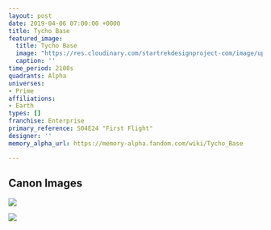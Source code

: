 ```yaml
---
layout: post
date: 2019-04-06 07:00:00 +0000
title: Tycho Base
featured_image:
  title: Tycho Base
  image: "https://res.cloudinary.com/startrekdesignproject-com/image/upload/v1554876248/TychoBase2-1.png"
  caption: ''
time_period: 2100s
quadrants: Alpha
universes:
- Prime
affiliations:
- Earth
types: []
franchise: Enterprise
primary_reference: S04E24 "First Flight"
designer: ''
memory_alpha_url: https://memory-alpha.fandom.com/wiki/Tycho_Base

---
```

## Canon Images

![](https://res.cloudinary.com/startrekdesignproject-com/image/upload/v1552525976/ENT2x24_FirstFlight.jpg)

![](https://res.cloudinary.com/startrekdesignproject-com/image/upload/v1552525830/602ClubMissionPatches.jpg)